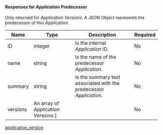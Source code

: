 
#### Responses for _Application_ Predecessor

Only returned for _Application Versions_. A JSON Object represents the predecessor of this _Application_.

| Name     | Type                                 | Description                                                        | Required |
|----------|--------------------------------------|--------------------------------------------------------------------|----------|
| ID       | integer                              | Is the internal _Application_ ID.                                  | No       |
| name     | string                               | Is the name of the predecessor _Application_.                      | No       |
| summary  | string                               | Is the summary text associated with the predecessor _Application_. | No       |
| versions | An array of _Application Versions_ ] |                                                                    | No       |

[application_version](/userguide/restapi/models/#application_version)
